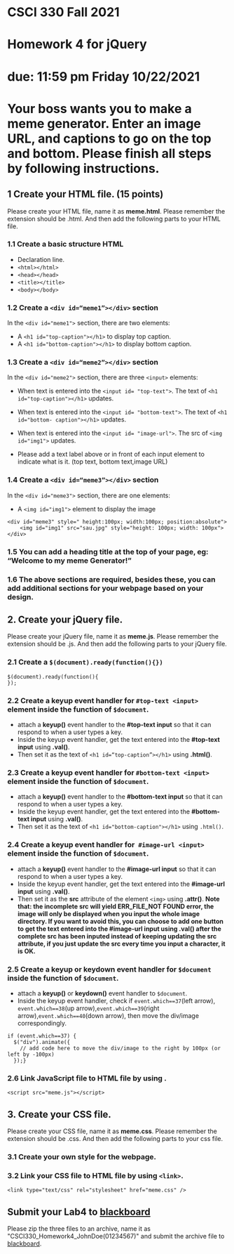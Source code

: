 # CSCI 330 Fall 2021
# Homework 4 for jQuery

# due: 11:59 pm Friday 10/22/2021

# Your boss wants you to make a meme generator. Enter an image URL, and captions to go on the top and bottom. Please finish all steps by following instructions.
## 1 Create your HTML file. (15 points)
Please create your HTML file, name it as **meme.html**. Please remember the extension should be .html. And then add the following parts to your HTML file.
### 1.1 Create a basic structure HTML
+ Declaration line.
+ `<html></html>`
+ `<head></head>`
+ `<title></title>`
+ `<body></body>`

### 1.2 Create a `<div id=“meme1”></div>` section
In the `<div id="meme1">` section, there are two elements:
+ A `<h1 id="top-caption"></h1>` to display top caption.
+ A `<h1 id="bottom-caption"></h1>` to display bottom caption.

### 1.3 Create a `<div id=“meme2”></div>` section
In the `<div id="meme2">` section, there are three `<input>` elements:

+ When text is entered into the `<input id= "top-text">`. The text of `<h1 id="top-caption"></h1>` updates.
+ When text is entered into the `<input id= "bottom-text">`. The text of `<h1 id="bottom- caption"></h1>` updates.
+ When text is entered into the `<input id= "image-url">`. The src of `<img id="img1">` updates.

+ Please add a text label above or in front of each input element to indicate what is it. (top text, bottom text,image URL)

### 1.4 Create a `<div id=“meme3”></div>` section
In the `<div id="meme3">` section, there are one elements:
+ A `<img id="img1">` element to display the image

~~~~
<div id="meme3" style=" height:100px; width:100px; position:absolute">
	<img id="img1" src="sau.jpg" style="height: 100px; width: 100px">
</div>
~~~~

### 1.5 You can add a heading title at the top of your page, eg: “Welcome to my meme Generator!”
### 1.6 The above sections are required, besides these, you can add additional sections for your webpage based on your design.

## 2. Create your jQuery file.
Please create your jQuery file, name it as **meme.js**. Please remember the extension should be .js. And then add the following parts to your jQuery file.

### 2.1 Create a `$(document).ready(function(){})`
~~~~
$(document).ready(function(){
});
~~~~

### 2.2 Create a keyup event handler for `#top-text <input>` element inside the function of `$document`.
+ attach a **keyup()** event handler to the **#top-text input** so that it can respond to when a user types a key.
+ Inside the keyup event handler, get the text entered into the **#top-text input** using **.val()**.
+ Then set it as the text of `<h1 id=“top-caption”></h1>` using **.html()**.
### 2.3 Create a keyup event handler for `#bottom-text <input>` element inside the function of `$document`.
+ attach a **keyup()** event handler to the **#bottom-text input** so that it can respond to when a user types a key.
+ Inside the keyup event handler, get the text entered into the **#bottom-text input** using **.val()**.
+ Then set it as the text of `<h1 id="bottom-caption"></h1>` using `.html()`.
### 2.4 Create a keyup event handler for` #image-url <input>` element inside the function of `$document`.
+ attach a **keyup()** event handler to the **#image-url input** so that it can respond to when a user types a key.
+ Inside the keyup event handler, get the text entered into the **#image-url input** using **.val()**.
+ Then set it as the **src** attribute of the element `<img>` using **.attr()**.
**Note that: the incomplete src will yield ERR_FILE_NOT FOUND error, the image will only be displayed when you input the whole image directory. If you want to avoid this, you can choose to add one button to get the text entered into the #image-url input using .val() after the complete src has been inputed instead of keeping updating the src attribute, if you just update the src every time you input a character, it is OK.**

### 2.5 Create a keyup or keydown event handler for `$document` inside the function of `$document`.
+ attach a **keyup()** or **keydown()** event handler to `$document`.
+ Inside the keyup event handler, check if `event.which==37`(left arrow), `event.which==38`(up arrow),`event.which==39`(right arrow),`event.which==40`(down arrow), then move the div/image correspondingly.
~~~~
if (event.which==37) {
  $("div").animate({
    // add code here to move the div/image to the right by 100px (or left by -100px)
  });}
~~~~

### 2.6 Link JavaScript file to HTML file by using <script> </script>.
~~~~
<script src="meme.js"></script>
~~~~

## 3. Create your CSS file.

Please create your CSS file, name it as **meme.css**. Please remember the extension should be .css. And then add the following parts to your css file.

### 3.1 Create your own style for the webpage.
### 3.2 Link your CSS file to HTML file by using `<link>`.
~~~~
<link type="text/css" rel="stylesheet" href="meme.css" />
~~~~

## Submit your Lab4 to [blackboard](https://blackboard.sau.edu/webapps/login/)
Please zip the three files to an archive, name it as "CSCI330_Homework4_JohnDoe(01234567)" and submit the archive file to [blackboard](https://blackboard.sau.edu/webapps/login/).
